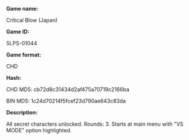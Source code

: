 **Game name:**

Critical Blow (Japan)

**Game ID:**

SLPS-01044

**Game format:**

CHD

**Hash:**

CHD MD5: cb72d8c31434d2af475a70719c2166ba

BIN MD5: 1c24d70214f5fcef23d790ae643c83da

**Description:**

All secret characters unlocked. Rounds: 3. Starts at main menu with "VS MODE" option highlighted.